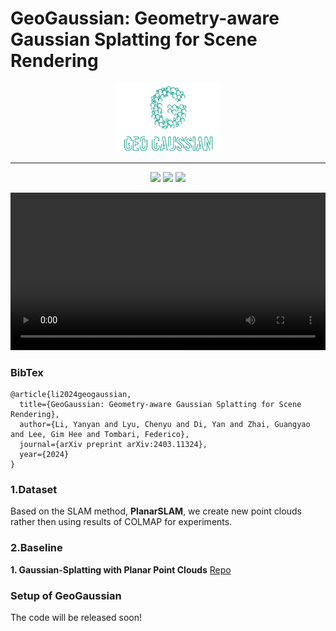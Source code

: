 # GeoGaussian: Geometry-aware Gaussian Splatting for Scene Rendering

<p align="center" width="100%">
    <img width="33%" src="./img/logo.gif">
</p>

--------
<p align="center">
	<a href="https://yanyan-li.github.io/project/gs/geogaussian.html"><img src="https://img.shields.io/badge/GeoGaussian-ProjectPage-green.svg"></a>
     <a href="http://arxiv.org/abs/2403.11324"><img src="https://img.shields.io/badge/GeoGaussian-Paper-yellow.svg"></a>
    <a href="https://"><img src="https://img.shields.io/badge/GeoGaussian-video-blue.svg"></a>
</p>

<p align="center" width="100%">
    <video width="100%"  src="./img/teaser_challenging.mp4" controls>
</p>

### BibTex
```
@article{li2024geogaussian,
  title={GeoGaussian: Geometry-aware Gaussian Splatting for Scene Rendering},
  author={Li, Yanyan and Lyu, Chenyu and Di, Yan and Zhai, Guangyao and Lee, Gim Hee and Tombari, Federico},
  journal={arXiv preprint arXiv:2403.11324},
  year={2024}
}
```


### 1.Dataset
Based on the SLAM method, **PlanarSLAM**, we create new point clouds rather then using results of COLMAP for experiments. 

### 2.Baseline
**1. Gaussian-Splatting with Planar Point Clouds**
[Repo](https://github.com/yanyan-li/gaussian-splatting-using-PlanarSLAM?tab=readme-ov-file)




### Setup of GeoGaussian
The code will be released soon!
